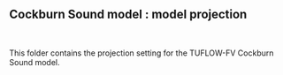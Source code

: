 ## Cockburn Sound model : model projection

<br>

This folder contains the projection setting for the TUFLOW-FV Cockburn Sound model.
